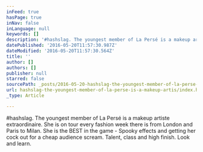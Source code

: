 ```yaml
---
inFeed: true
hasPage: true
inNav: false
inLanguage: null
keywords: []
description: '#hashslag. The youngest member of La Persé is a makeup artiste extraordinaire. She is on tour every fashion week there is from London and Paris to Milan. She is the BEST in the game - Spooky effects and getting her cock out for a cheap audience scream. Talent, class and high finish. Look and learn.'
datePublished: '2016-05-20T11:57:30.987Z'
dateModified: '2016-05-20T11:57:30.564Z'
title: ''
author: []
authors: []
publisher: null
starred: false
sourcePath: _posts/2016-05-20-hashslag-the-youngest-member-of-la-perse-is-a-makeup-artis.md
url: hashslag-the-youngest-member-of-la-perse-is-a-makeup-artis/index.html
_type: Article

---
```

\#hashslag. The youngest member of La Persé is a makeup artiste extraordinaire. She is on tour every fashion week there is from London and Paris to Milan. She is the BEST in the game - Spooky effects and getting her cock out for a cheap audience scream. Talent, class and high finish. Look and learn.